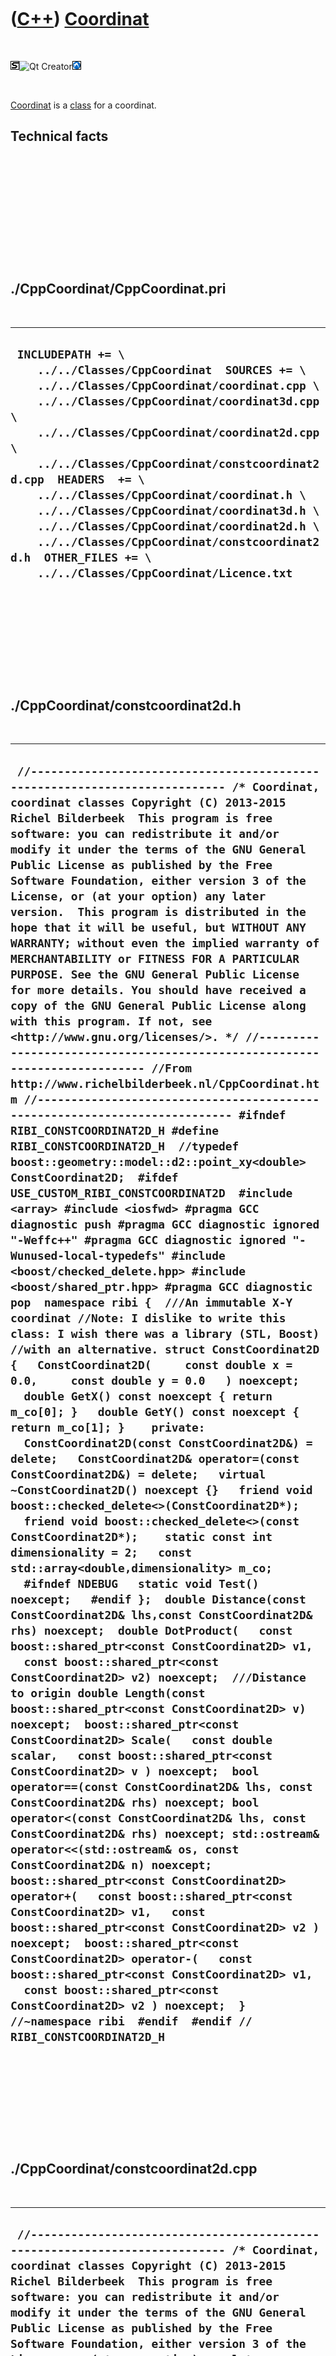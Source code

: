 



 

 

 

 

 

([C++](Cpp.htm)) [Coordinat](CppCoordinat.htm)
==============================================

 

![STL](PicStl.png)![Qt
Creator](PicQtCreator.png)![Lubuntu](PicLubuntu.png)

 

[Coordinat](CppCoordinat.htm) is a [class](CppClass.htm) for a
coordinat.

Technical facts
---------------

 

 

 

 

 

 

./CppCoordinat/CppCoordinat.pri
-------------------------------

 

  ------------------------------------------------------------------------------------------------------------------------------------------------------------------------------------------------------------------------------------------------------------------------------------------------------------------------------------------------------------------------------------------------------------------------------------------------------------------------------------------------------------------------------------------------
  ` INCLUDEPATH += \     ../../Classes/CppCoordinat  SOURCES += \     ../../Classes/CppCoordinat/coordinat.cpp \     ../../Classes/CppCoordinat/coordinat3d.cpp \     ../../Classes/CppCoordinat/coordinat2d.cpp \     ../../Classes/CppCoordinat/constcoordinat2d.cpp  HEADERS  += \     ../../Classes/CppCoordinat/coordinat.h \     ../../Classes/CppCoordinat/coordinat3d.h \     ../../Classes/CppCoordinat/coordinat2d.h \     ../../Classes/CppCoordinat/constcoordinat2d.h  OTHER_FILES += \     ../../Classes/CppCoordinat/Licence.txt`
  ------------------------------------------------------------------------------------------------------------------------------------------------------------------------------------------------------------------------------------------------------------------------------------------------------------------------------------------------------------------------------------------------------------------------------------------------------------------------------------------------------------------------------------------------

 

 

 

 

 

./CppCoordinat/constcoordinat2d.h
---------------------------------

 

  -------------------------------------------------------------------------------------------------------------------------------------------------------------------------------------------------------------------------------------------------------------------------------------------------------------------------------------------------------------------------------------------------------------------------------------------------------------------------------------------------------------------------------------------------------------------------------------------------------------------------------------------------------------------------------------------------------------------------------------------------------------------------------------------------------------------------------------------------------------------------------------------------------------------------------------------------------------------------------------------------------------------------------------------------------------------------------------------------------------------------------------------------------------------------------------------------------------------------------------------------------------------------------------------------------------------------------------------------------------------------------------------------------------------------------------------------------------------------------------------------------------------------------------------------------------------------------------------------------------------------------------------------------------------------------------------------------------------------------------------------------------------------------------------------------------------------------------------------------------------------------------------------------------------------------------------------------------------------------------------------------------------------------------------------------------------------------------------------------------------------------------------------------------------------------------------------------------------------------------------------------------------------------------------------------------------------------------------------------------------------------------------------------------------------------------------------------------------------------------------------------------------------------------------------------------------------------------------------------------------------------------------------------------------------------------------------------------------------------------------------------------------------------------------------------------------------------------------------------------------------------------------------------------------------------------------------------------------------------------------------------------------------------------------------------------------------------------------------------------------------------------------------------------------------------------------------------------------------------------------------------------------------------------------------------------------------------------------------------------------------------------------------------------------------------------------------------------------------------
  ` //--------------------------------------------------------------------------- /* Coordinat, coordinat classes Copyright (C) 2013-2015 Richel Bilderbeek  This program is free software: you can redistribute it and/or modify it under the terms of the GNU General Public License as published by the Free Software Foundation, either version 3 of the License, or (at your option) any later version.  This program is distributed in the hope that it will be useful, but WITHOUT ANY WARRANTY; without even the implied warranty of MERCHANTABILITY or FITNESS FOR A PARTICULAR PURPOSE. See the GNU General Public License for more details. You should have received a copy of the GNU General Public License along with this program. If not, see <http://www.gnu.org/licenses/>. */ //--------------------------------------------------------------------------- //From http://www.richelbilderbeek.nl/CppCoordinat.htm //--------------------------------------------------------------------------- #ifndef RIBI_CONSTCOORDINAT2D_H #define RIBI_CONSTCOORDINAT2D_H  //typedef boost::geometry::model::d2::point_xy<double> ConstCoordinat2D;  #ifdef USE_CUSTOM_RIBI_CONSTCOORDINAT2D  #include <array> #include <iosfwd> #pragma GCC diagnostic push #pragma GCC diagnostic ignored "-Weffc++" #pragma GCC diagnostic ignored "-Wunused-local-typedefs" #include <boost/checked_delete.hpp> #include <boost/shared_ptr.hpp> #pragma GCC diagnostic pop  namespace ribi {  ///An immutable X-Y coordinat //Note: I dislike to write this class: I wish there was a library (STL, Boost) //with an alternative. struct ConstCoordinat2D {   ConstCoordinat2D(     const double x = 0.0,     const double y = 0.0   ) noexcept;     double GetX() const noexcept { return m_co[0]; }   double GetY() const noexcept { return m_co[1]; }    private:   ConstCoordinat2D(const ConstCoordinat2D&) = delete;   ConstCoordinat2D& operator=(const ConstCoordinat2D&) = delete;   virtual ~ConstCoordinat2D() noexcept {}   friend void boost::checked_delete<>(ConstCoordinat2D*);   friend void boost::checked_delete<>(const ConstCoordinat2D*);    static const int dimensionality = 2;   const std::array<double,dimensionality> m_co;    #ifndef NDEBUG   static void Test() noexcept;   #endif };  double Distance(const ConstCoordinat2D& lhs,const ConstCoordinat2D& rhs) noexcept;  double DotProduct(   const boost::shared_ptr<const ConstCoordinat2D> v1,   const boost::shared_ptr<const ConstCoordinat2D> v2) noexcept;  ///Distance to origin double Length(const boost::shared_ptr<const ConstCoordinat2D> v) noexcept;  boost::shared_ptr<const ConstCoordinat2D> Scale(   const double scalar,   const boost::shared_ptr<const ConstCoordinat2D> v ) noexcept;  bool operator==(const ConstCoordinat2D& lhs, const ConstCoordinat2D& rhs) noexcept; bool operator<(const ConstCoordinat2D& lhs, const ConstCoordinat2D& rhs) noexcept; std::ostream& operator<<(std::ostream& os, const ConstCoordinat2D& n) noexcept;   boost::shared_ptr<const ConstCoordinat2D> operator+(   const boost::shared_ptr<const ConstCoordinat2D> v1,   const boost::shared_ptr<const ConstCoordinat2D> v2 ) noexcept;  boost::shared_ptr<const ConstCoordinat2D> operator-(   const boost::shared_ptr<const ConstCoordinat2D> v1,   const boost::shared_ptr<const ConstCoordinat2D> v2 ) noexcept;  } //~namespace ribi  #endif  #endif // RIBI_CONSTCOORDINAT2D_H`
  -------------------------------------------------------------------------------------------------------------------------------------------------------------------------------------------------------------------------------------------------------------------------------------------------------------------------------------------------------------------------------------------------------------------------------------------------------------------------------------------------------------------------------------------------------------------------------------------------------------------------------------------------------------------------------------------------------------------------------------------------------------------------------------------------------------------------------------------------------------------------------------------------------------------------------------------------------------------------------------------------------------------------------------------------------------------------------------------------------------------------------------------------------------------------------------------------------------------------------------------------------------------------------------------------------------------------------------------------------------------------------------------------------------------------------------------------------------------------------------------------------------------------------------------------------------------------------------------------------------------------------------------------------------------------------------------------------------------------------------------------------------------------------------------------------------------------------------------------------------------------------------------------------------------------------------------------------------------------------------------------------------------------------------------------------------------------------------------------------------------------------------------------------------------------------------------------------------------------------------------------------------------------------------------------------------------------------------------------------------------------------------------------------------------------------------------------------------------------------------------------------------------------------------------------------------------------------------------------------------------------------------------------------------------------------------------------------------------------------------------------------------------------------------------------------------------------------------------------------------------------------------------------------------------------------------------------------------------------------------------------------------------------------------------------------------------------------------------------------------------------------------------------------------------------------------------------------------------------------------------------------------------------------------------------------------------------------------------------------------------------------------------------------------------------------------------------------------------------------

 

 

 

 

 

./CppCoordinat/constcoordinat2d.cpp
-----------------------------------

 

  ----------------------------------------------------------------------------------------------------------------------------------------------------------------------------------------------------------------------------------------------------------------------------------------------------------------------------------------------------------------------------------------------------------------------------------------------------------------------------------------------------------------------------------------------------------------------------------------------------------------------------------------------------------------------------------------------------------------------------------------------------------------------------------------------------------------------------------------------------------------------------------------------------------------------------------------------------------------------------------------------------------------------------------------------------------------------------------------------------------------------------------------------------------------------------------------------------------------------------------------------------------------------------------------------------------------------------------------------------------------------------------------------------------------------------------------------------------------------------------------------------------------------------------------------------------------------------------------------------------------------------------------------------------------------------------------------------------------------------------------------------------------------------------------------------------------------------------------------------------------------------------------------------------------------------------------------------------------------------------------------------------------------------------------------------------------------------------------------------------------------------------------------------------------------------------------------------------------------------------------------------------------------------------------------------------------------------------------------------------------------------------------------------------------------------------------------------------------------------------------------------------------------------------------------------------------------------------------------------------------------------------------------------------------------------------------------------------------------------------------------------------------------------------------------------------------------------------------------------------------------------------------------------------------------------------------------------------------------------------------------------------------------------------------------------------------------------------------------------------------------------------------------------------------------------------------------------------------------------------------------------------------------------------------------------------------------------------------------------------------------------------------------------------------------------------------------------------------------------------------------------------------------------------------------------------------------------------------------------------------------------------------------------------------------------------------------------------------------------------------------------------------------------------------------------------------------------------------------------------------------------------------------------------------------------------------------------------------------------------------------------------------------------
  ` //--------------------------------------------------------------------------- /* Coordinat, coordinat classes Copyright (C) 2013-2015 Richel Bilderbeek  This program is free software: you can redistribute it and/or modify it under the terms of the GNU General Public License as published by the Free Software Foundation, either version 3 of the License, or (at your option) any later version.  This program is distributed in the hope that it will be useful, but WITHOUT ANY WARRANTY; without even the implied warranty of MERCHANTABILITY or FITNESS FOR A PARTICULAR PURPOSE. See the GNU General Public License for more details. You should have received a copy of the GNU General Public License along with this program. If not, see <http://www.gnu.org/licenses/>. */ //--------------------------------------------------------------------------- //From http://www.richelbilderbeek.nl/CppCoordinat.htm //--------------------------------------------------------------------------- #ifdef USE_CUSTOM_RIBI_CONSTCOORDINAT2D  #include "constcoordinat2d.h"  #include <array> #include <iostream>  #include "trace.h" #include "xml.h"  ConstCoordinat2D::ConstCoordinat2D(const double x, const double y) noexcept   : m_co{ { x,y } } {   #ifndef NDEBUG   Test();   #endif }  double ribi::DotProduct(   const boost::shared_ptr<const ConstCoordinat2D> v1,   const boost::shared_ptr<const ConstCoordinat2D> v2 ) noexcept {   return       ( v1->GetX() * v2->GetX())     + ( v1->GetY() * v2->GetY())   ; }  double ribi::Distance(const ConstCoordinat2D& lhs,const ConstCoordinat2D& rhs) noexcept {   const double dx = lhs.GetX() - rhs.GetX();   const double dy = lhs.GetY() - rhs.GetY();   return std::sqrt(       (dx * dx)     + (dy * dy)   ); }  double ribi::Length(const boost::shared_ptr<const ConstCoordinat2D> v) noexcept {   const double dx = v->GetX();   const double dy = v->GetY();   return std::sqrt((dx*dx)+(dy*dy)); }  boost::shared_ptr<const ConstCoordinat2D> ribi::Scale(   const double scalar,   const boost::shared_ptr<const ConstCoordinat2D> v) noexcept {   const boost::shared_ptr<const ConstCoordinat2D> p(     new ConstCoordinat2D(       scalar * v->GetX(),       scalar * v->GetY()     )   );   assert(p);   return p; }  #ifndef NDEBUG void ConstCoordinat2D::Test() noexcept {   {     static bool is_tested{false};     if (is_tested) return;     is_tested = true;   }   const TestTimer test_timer(__func__,__FILE__,1.0); } #endif  boost::shared_ptr<const ConstCoordinat2D> ribi::operator-(   const boost::shared_ptr<const ConstCoordinat2D> v1,   const boost::shared_ptr<const ConstCoordinat2D> v2) noexcept {   const boost::shared_ptr<const ConstCoordinat2D> p(     new ConstCoordinat2D(       v1->GetX() - v2->GetX(),       v1->GetY() - v2->GetY()     )   );   assert(p);   return p; }  boost::shared_ptr<const ConstCoordinat2D> ribi::operator+(   const boost::shared_ptr<const ConstCoordinat2D> v1,   const boost::shared_ptr<const ConstCoordinat2D> v2) noexcept {   const boost::shared_ptr<const ConstCoordinat2D> p(     new ConstCoordinat2D(       v1->GetX() + v2->GetX(),       v1->GetY() + v2->GetY()     )   );   assert(p);   return p; }   bool ribi::operator==(const ConstCoordinat2D& lhs, const ConstCoordinat2D& rhs) noexcept {   return lhs.GetX() == rhs.GetX()       && lhs.GetY() == rhs.GetY(); }  bool ribi::operator<(const ConstCoordinat2D& lhs, const ConstCoordinat2D& rhs) noexcept {   if (lhs.GetX() < rhs.GetX()) return true;   if (lhs.GetX() > rhs.GetX()) return false;   if (lhs.GetY() < rhs.GetY()) return true;   if (lhs.GetY() > rhs.GetY()) return false;   return false; }   std::ostream& ribi::operator<<(std::ostream& os, const ConstCoordinat2D& n) noexcept {   std::stringstream s;   s     << ribi::xml::ToXml("x",n.GetX())     << ribi::xml::ToXml("y",n.GetY())   ;   os << ribi::xml::ToXml("coordinat2d",s.str());   return os; }  #endif`
  ----------------------------------------------------------------------------------------------------------------------------------------------------------------------------------------------------------------------------------------------------------------------------------------------------------------------------------------------------------------------------------------------------------------------------------------------------------------------------------------------------------------------------------------------------------------------------------------------------------------------------------------------------------------------------------------------------------------------------------------------------------------------------------------------------------------------------------------------------------------------------------------------------------------------------------------------------------------------------------------------------------------------------------------------------------------------------------------------------------------------------------------------------------------------------------------------------------------------------------------------------------------------------------------------------------------------------------------------------------------------------------------------------------------------------------------------------------------------------------------------------------------------------------------------------------------------------------------------------------------------------------------------------------------------------------------------------------------------------------------------------------------------------------------------------------------------------------------------------------------------------------------------------------------------------------------------------------------------------------------------------------------------------------------------------------------------------------------------------------------------------------------------------------------------------------------------------------------------------------------------------------------------------------------------------------------------------------------------------------------------------------------------------------------------------------------------------------------------------------------------------------------------------------------------------------------------------------------------------------------------------------------------------------------------------------------------------------------------------------------------------------------------------------------------------------------------------------------------------------------------------------------------------------------------------------------------------------------------------------------------------------------------------------------------------------------------------------------------------------------------------------------------------------------------------------------------------------------------------------------------------------------------------------------------------------------------------------------------------------------------------------------------------------------------------------------------------------------------------------------------------------------------------------------------------------------------------------------------------------------------------------------------------------------------------------------------------------------------------------------------------------------------------------------------------------------------------------------------------------------------------------------------------------------------------------------------------------------------------------------------------------------------------

 

 

 

 

 

./CppCoordinat/coordinat.h
--------------------------

 

  --------------------------------------------------------------------------------------------------------------------------------------------------------------------------------------------------------------------------------------------------------------------------------------------------------------------------------------------------------------------------------------------------------------------------------------------------------------------------------------------------------------------------------------------------------------------------------------------------------------------------------------------------------------------------------------------------------------------------------------------------------------------------------------------------------------------------------------------------------------------------------------------------------------------------------------------------------------------------------------------------------------------------------------------------------------------------------------------------------------------------------------------------------------------------------------------------------------------------------------------------------------------------------------------------------------------------------------------------------------------------------------------------------------------------------------------------------------------------------------------------------------------------------------------------------------------------------------------------------------------------------------------------------------------------------------------------------------------------------------------------------------------------------------------------------------------------------------------------------------------------------------------------------------------------------------------------------------------------------------------------------------------------------------------------------------------------------------------------------------------------------------------------------------------------------------------------------------------------------------------------------------------------------------------------------------------------------------------------------------------------------------------------------------------------------------------------------------------------------------------------------------------------------------------------------------------------------------------------------------------------------------------------------------------------------------------------------------------------------------------------------------------------------------------------------------------------------------------------------------------------------
  ` //--------------------------------------------------------------------------- /* Coordinat, coordinat classes Copyright (C) 2013-2015 Richel Bilderbeek  This program is free software: you can redistribute it and/or modify it under the terms of the GNU General Public License as published by the Free Software Foundation, either version 3 of the License, or (at your option) any later version.  This program is distributed in the hope that it will be useful, but WITHOUT ANY WARRANTY; without even the implied warranty of MERCHANTABILITY or FITNESS FOR A PARTICULAR PURPOSE. See the GNU General Public License for more details. You should have received a copy of the GNU General Public License along with this program. If not, see <http://www.gnu.org/licenses/>. */ //--------------------------------------------------------------------------- //From http://www.richelbilderbeek.nl/CppCoordinat.htm //--------------------------------------------------------------------------- #ifndef RIBI_COORDINAT_H #define RIBI_COORDINAT_H  #ifdef USE_CUSTOM_RIBI_COORDINAT  #include <cassert> #include "trace.h"  ///A normal (x,y) coordinat template <class Length> struct Coordinat {   explicit Coordinat(const Length& x, const Length& y) noexcept;    const Length& GetX() const noexcept { return m_x; }   const Length& GetY() const noexcept { return m_y; }    void Translate(const Length& dx, const Length& dy) noexcept;   void Translate(const Coordinat& delta) noexcept;    private:   Length m_x;   Length m_y;    #ifndef NDEBUG   static void Test() noexcept;   #endif };    template <class Length> Coordinat::Coordinat(const Length& x, const Length& y) noexcept   : m_x { x },     m_y { y } {   #ifndef NDEBUG   Test();   #endif }  template <class Length> void Coordinat::Translate(const Coordinat& delta) noexcept {   Translate(delta.GetX(),delta.GetY()); }  template <class Length> void Coordinat::Translate(const Length& dx, const Length& dy) noexcept {   m_x += dx;   m_y += dy; }  template <class Length> Coordinat operator+(const Coordinat& lhs, const Coordinat& rhs) noexcept {   return Coordinat(     lhs.GetX() + rhs.GetX(),     lhs.GetY() + rhs.GetY()   ); }  template <class Length> bool operator==(const Coordinat& lhs, const Coordinat& rhs) noexcept {   return lhs.GetX() == rhs.GetX()       && lhs.GetY() == rhs.GetY(); }   #ifndef NDEBUG template <class Length> void Coordinat::Test() noexcept {   {     static bool is_tested { false };     if (is_tested) return;     is_tested = true;   }   const TestTimer test_timer(__func__,__FILE__,1.0);   {     const Coordinat<double> a(0.0,0.0);     const Coordinat<double> b(0.0,0.0);     assert(a == b);     const Coordinat<double> c(a);   } } #endif  #endif // USE_CUSTOM_RIBI_COORDINAT  #endif // RIBI_COORDINAT_H`
  --------------------------------------------------------------------------------------------------------------------------------------------------------------------------------------------------------------------------------------------------------------------------------------------------------------------------------------------------------------------------------------------------------------------------------------------------------------------------------------------------------------------------------------------------------------------------------------------------------------------------------------------------------------------------------------------------------------------------------------------------------------------------------------------------------------------------------------------------------------------------------------------------------------------------------------------------------------------------------------------------------------------------------------------------------------------------------------------------------------------------------------------------------------------------------------------------------------------------------------------------------------------------------------------------------------------------------------------------------------------------------------------------------------------------------------------------------------------------------------------------------------------------------------------------------------------------------------------------------------------------------------------------------------------------------------------------------------------------------------------------------------------------------------------------------------------------------------------------------------------------------------------------------------------------------------------------------------------------------------------------------------------------------------------------------------------------------------------------------------------------------------------------------------------------------------------------------------------------------------------------------------------------------------------------------------------------------------------------------------------------------------------------------------------------------------------------------------------------------------------------------------------------------------------------------------------------------------------------------------------------------------------------------------------------------------------------------------------------------------------------------------------------------------------------------------------------------------------------------------------------------

 

 

 

 

 

./CppCoordinat/coordinat.cpp
----------------------------

 

  ----------------------------------------------------------------------------------------------------------------------------------------------------------------------------------------------------------------------------------------------------------------------------------------------------------------------------------------------------------------------------------------------------------------------------------------------------------------------------------------------------------------------------------------------------------------------------------------------------------------------------------------------------------------------------------------------------------------------------------------------------------------------------------------------------------------------------------------------------------------------------------------------------------------------------------------------------------------------------------------------------------------------------------------------------------------------------------------------------------------------------------------------------------------------------------------------------------------------------------------------------------------------------------------------------------------------------------------
  ` //--------------------------------------------------------------------------- /* Coordinat, coordinat classes Copyright (C) 2013-2015 Richel Bilderbeek  This program is free software: you can redistribute it and/or modify it under the terms of the GNU General Public License as published by the Free Software Foundation, either version 3 of the License, or (at your option) any later version.  This program is distributed in the hope that it will be useful, but WITHOUT ANY WARRANTY; without even the implied warranty of MERCHANTABILITY or FITNESS FOR A PARTICULAR PURPOSE. See the GNU General Public License for more details. You should have received a copy of the GNU General Public License along with this program. If not, see <http://www.gnu.org/licenses/>. */ //--------------------------------------------------------------------------- //From http://www.richelbilderbeek.nl/CppCoordinat.htm //--------------------------------------------------------------------------- #ifdef USE_CUSTOM_RIBI_COORDINAT  #pragma GCC diagnostic push #pragma GCC diagnostic ignored "-Weffc++" #pragma GCC diagnostic ignored "-Wunused-local-typedefs" #pragma GCC diagnostic ignored "-Wunused-but-set-parameter" #include "coordinat.h" #pragma GCC diagnostic pop  #endif // USE_CUSTOM_RIBI_COORDINAT`
  ----------------------------------------------------------------------------------------------------------------------------------------------------------------------------------------------------------------------------------------------------------------------------------------------------------------------------------------------------------------------------------------------------------------------------------------------------------------------------------------------------------------------------------------------------------------------------------------------------------------------------------------------------------------------------------------------------------------------------------------------------------------------------------------------------------------------------------------------------------------------------------------------------------------------------------------------------------------------------------------------------------------------------------------------------------------------------------------------------------------------------------------------------------------------------------------------------------------------------------------------------------------------------------------------------------------------------------------

 

 

 

 

 

./CppCoordinat/coordinat2d.h
----------------------------

 

  --------------------------------------------------------------------------------------------------------------------------------------------------------------------------------------------------------------------------------------------------------------------------------------------------------------------------------------------------------------------------------------------------------------------------------------------------------------------------------------------------------------------------------------------------------------------------------------------------------------------------------------------------------------------------------------------------------------------------------------------------------------------------------------------------------------------------------------------------------------------------------------------------------------------------------------------------------------------------------------------------------------------------------------------------------------------------------------------------------------------------------------------------------------------------------------------------------------------------------------------------------------------------------------------------------------------------------------------------------------------------------------------------------------------------------------------------------------------------------------------------------------------------------------------------------------------------------------------------------------------------------------------------------------------------------------------------------------------------------------------------------------------------------------------------------------------------------------------------------------------------------------------------------------------------------------------------------------------------------------------------------------------------------------------------------------------------------------------------------------------------------------------------------------------------------------------------------------------------------------------------------------------------------------------------------------------------------------------------------------------------------------------------------------------------------------------------------------------------------------------------------------------------------------------------------------------------------------------------------------------------------------------------------------------------------------------------------------------------------------------------------------------------------------------------------------------------------------------------------------------------------------------------------------------------------------------------------------------------------------------------------------------------------------------------------------------------------------------------------------------------------------------------
  ` //--------------------------------------------------------------------------- /* Coordinat, coordinat classes Copyright (C) 2013-2015 Richel Bilderbeek  This program is free software: you can redistribute it and/or modify it under the terms of the GNU General Public License as published by the Free Software Foundation, either version 3 of the License, or (at your option) any later version.  This program is distributed in the hope that it will be useful, but WITHOUT ANY WARRANTY; without even the implied warranty of MERCHANTABILITY or FITNESS FOR A PARTICULAR PURPOSE. See the GNU General Public License for more details. You should have received a copy of the GNU General Public License along with this program. If not, see <http://www.gnu.org/licenses/>. */ //--------------------------------------------------------------------------- //From http://www.richelbilderbeek.nl/CppCoordinat.htm //--------------------------------------------------------------------------- #ifndef RIBI_COORDINAT2D_H #define RIBI_COORDINAT2D_H  //typedef boost::geometry::model::d2::point_xy<double> Coordinat2D;  #ifdef USE_CUSTOM_RIBI_COORDINAT2D  #include <array> #include <iosfwd> #include <vector>  namespace ribi {  ///An X-Y coordinat //Note: I dislike to write this class: I wish there was a library (STL, Boost) //with an alternative. struct Coordinat2D {   Coordinat2D(     const double x = 0.0,     const double y = 0.0   ) noexcept;    void ChangeX(const double dx) noexcept { m_co[0] += dx; }   void ChangeY(const double dy) noexcept { m_co[1] += dy; }    double GetX() const noexcept { return m_co[0]; }   double GetY() const noexcept { return m_co[1]; }    void SetX(const double x) noexcept { m_co[0] = x; }   void SetY(const double y) noexcept { m_co[1] = y; }    Coordinat2D& operator+=(const Coordinat2D& rhs) noexcept;   Coordinat2D& operator-=(const Coordinat2D& rhs) noexcept;    private:   static const int dimensionality = 2;   std::array<double,dimensionality> m_co;    #ifndef NDEBUG   static void Test() noexcept;   #endif };  bool operator==(const Coordinat2D& lhs, const Coordinat2D& rhs) noexcept; bool operator<(const Coordinat2D& lhs, const Coordinat2D& rhs) noexcept; std::ostream& operator<<(std::ostream& os, const Coordinat2D& n) noexcept;  ///The dot product double operator*(const Coordinat2D& v1,const Coordinat2D& v2) noexcept;  ///Calculate the point in the center of the collection of points Coordinat2D CalcCenter(const std::vector<Coordinat2D>& points) noexcept;  double Distance(const Coordinat2D& lhs,const Coordinat2D& rhs) noexcept;  ///Distance to origin double Length(const Coordinat2D& v) noexcept;  Coordinat2D Scale(   const double scalar,   const Coordinat2D& v ) noexcept;  Coordinat2D operator+(   const Coordinat2D& v1,   const Coordinat2D& v2) noexcept;  Coordinat2D operator*(   const double scalar,   const Coordinat2D& v) noexcept;  Coordinat2D operator-(   const Coordinat2D& v1,   const Coordinat2D& v2) noexcept;  } //~namespace ribi  #endif  #endif // RIBI_COORDINAT2D_H`
  --------------------------------------------------------------------------------------------------------------------------------------------------------------------------------------------------------------------------------------------------------------------------------------------------------------------------------------------------------------------------------------------------------------------------------------------------------------------------------------------------------------------------------------------------------------------------------------------------------------------------------------------------------------------------------------------------------------------------------------------------------------------------------------------------------------------------------------------------------------------------------------------------------------------------------------------------------------------------------------------------------------------------------------------------------------------------------------------------------------------------------------------------------------------------------------------------------------------------------------------------------------------------------------------------------------------------------------------------------------------------------------------------------------------------------------------------------------------------------------------------------------------------------------------------------------------------------------------------------------------------------------------------------------------------------------------------------------------------------------------------------------------------------------------------------------------------------------------------------------------------------------------------------------------------------------------------------------------------------------------------------------------------------------------------------------------------------------------------------------------------------------------------------------------------------------------------------------------------------------------------------------------------------------------------------------------------------------------------------------------------------------------------------------------------------------------------------------------------------------------------------------------------------------------------------------------------------------------------------------------------------------------------------------------------------------------------------------------------------------------------------------------------------------------------------------------------------------------------------------------------------------------------------------------------------------------------------------------------------------------------------------------------------------------------------------------------------------------------------------------------------------------------

 

 

 

 

 

./CppCoordinat/coordinat2d.cpp
------------------------------

 

  ---------------------------------------------------------------------------------------------------------------------------------------------------------------------------------------------------------------------------------------------------------------------------------------------------------------------------------------------------------------------------------------------------------------------------------------------------------------------------------------------------------------------------------------------------------------------------------------------------------------------------------------------------------------------------------------------------------------------------------------------------------------------------------------------------------------------------------------------------------------------------------------------------------------------------------------------------------------------------------------------------------------------------------------------------------------------------------------------------------------------------------------------------------------------------------------------------------------------------------------------------------------------------------------------------------------------------------------------------------------------------------------------------------------------------------------------------------------------------------------------------------------------------------------------------------------------------------------------------------------------------------------------------------------------------------------------------------------------------------------------------------------------------------------------------------------------------------------------------------------------------------------------------------------------------------------------------------------------------------------------------------------------------------------------------------------------------------------------------------------------------------------------------------------------------------------------------------------------------------------------------------------------------------------------------------------------------------------------------------------------------------------------------------------------------------------------------------------------------------------------------------------------------------------------------------------------------------------------------------------------------------------------------------------------------------------------------------------------------------------------------------------------------------------------------------------------------------------------------------------------------------------------------------------------------------------------------------------------------------------------------------------------------------------------------------------------------------------------------------------------------------------------------------------------------------------------------------------------------------------------------------------------------------------------------------------------------------------------------------------------------------------------------------------------------------------------------------------------------------------------------------------------------------------------------------------------------------------------------------------------------------------------------------------------------------------------------------------------------------------------------------------------------------------------------------------------------------------------------------------------------------------------------------------------------------------------------------------------------------------------------------------------------------------------------------------------------------------------------------------------------------------------------------------------------------------------------------------------------------------------------------------------------------------------------------------------------------------------------------------------------------------------------------------------------------------------------------------------------
  ` //--------------------------------------------------------------------------- /* Coordinat, coordinat classes Copyright (C) 2013-2015 Richel Bilderbeek  This program is free software: you can redistribute it and/or modify it under the terms of the GNU General Public License as published by the Free Software Foundation, either version 3 of the License, or (at your option) any later version.  This program is distributed in the hope that it will be useful, but WITHOUT ANY WARRANTY; without even the implied warranty of MERCHANTABILITY or FITNESS FOR A PARTICULAR PURPOSE. See the GNU General Public License for more details. You should have received a copy of the GNU General Public License along with this program. If not, see <http://www.gnu.org/licenses/>. */ //--------------------------------------------------------------------------- //From http://www.richelbilderbeek.nl/CppCoordinat.htm //--------------------------------------------------------------------------- #ifdef USE_CUSTOM_RIBI_COORDINAT3D  #include "coordinat2d.h"  #include <array> #include <iostream>  #include "trace.h" #include "xml.h"  ribi::Coordinat2D::Coordinat2D(const double x, const double y) noexcept   : m_co{ { x,y } } {   #ifndef NDEBUG   Test();   #endif }  //ribi::Coordinat2D::Coordinat2D(const Coordinat2D& rhs) //  : m_co{ { rhs.GetX(), rhs.GetY() } } //{ //  assert(*this == rhs); //}  //ribi::Coordinat2D& ribi::Coordinat2D::operator=(const Coordinat2D& rhs) //{ //  m_co = { rhs.GetX(), rhs.GetY() }; //  assert(*this == rhs); //  return *this; //}  ribi::Coordinat2D& ribi::Coordinat2D::operator+=(const Coordinat2D& rhs) noexcept {   m_co[0] += rhs.GetX();   m_co[1] += rhs.GetY();   return *this; }  ribi::Coordinat2D& ribi::Coordinat2D::operator-=(const Coordinat2D& rhs) noexcept {   m_co[0] -= rhs.GetX();   m_co[1] -= rhs.GetY();   return *this; }  double ribi::operator*(const Coordinat2D& v1,const Coordinat2D& v2) noexcept {   return       ( v1.GetX() * v2.GetX())     + ( v1.GetY() * v2.GetY())   ; }  ribi::Coordinat2D ribi::CalcCenter(const std::vector<ribi::Coordinat2D>& points) noexcept {   Coordinat2D sum;   for (const auto& point: points)   {     sum += point;   }   const double n { static_cast<double>(points.size()) };   const Coordinat2D center(     sum.GetX() / n,     sum.GetY() / n   );   return center; }  double ribi::Distance(const Coordinat2D& lhs,const Coordinat2D& rhs) noexcept {   const double dx = lhs.GetX() - rhs.GetX();   const double dy = lhs.GetY() - rhs.GetY();   return std::sqrt(       (dx * dx)     + (dy * dy)   ); }  double ribi::Length(const Coordinat2D& v) noexcept {   return std::sqrt( (v.GetX() * v.GetX()) + (v.GetY() * v.GetY())); }  ribi::Coordinat2D ribi::Scale(   const double scalar,   const ribi::Coordinat2D& v ) noexcept {   assert(scalar != 0.0);   const ribi::Coordinat2D c(     v.GetX() / scalar,     v.GetY() / scalar   );   return c; }  #ifndef NDEBUG void ribi::Coordinat2D::Test() noexcept {   {     static bool is_tested{false};     if (is_tested) return;     is_tested = true;   }   const TestTimer test_timer(__func__,__FILE__,1.0); } #endif  ribi::Coordinat2D ribi::operator-(   const Coordinat2D& v1,   const Coordinat2D& v2) noexcept {   return {     v1.GetX()-v2.GetX(),     v1.GetY()-v2.GetY()   };  }  ribi::Coordinat2D ribi::operator+(   const Coordinat2D& v1,   const Coordinat2D& v2) noexcept {   return {     v1.GetX()+v2.GetX(),     v1.GetY()+v2.GetY()   }; }  ribi::Coordinat2D ribi::operator*(   const double scalar,   const Coordinat2D& v) noexcept {   return Coordinat2D(     scalar * v.GetX(),     scalar * v.GetY()   ); }  bool ribi::operator==(const Coordinat2D& lhs, const Coordinat2D& rhs) noexcept {   return lhs.GetX() == rhs.GetX()     && lhs.GetY() == rhs.GetY(); }  bool ribi::operator<(const Coordinat2D& lhs, const Coordinat2D& rhs) noexcept {   if (lhs.GetX() < rhs.GetX()) return true;   if (lhs.GetX() > rhs.GetX()) return false;   if (lhs.GetY() < rhs.GetY()) return true;   if (lhs.GetY() > rhs.GetY()) return false;   return false; }   std::ostream& ribi::operator<<(std::ostream& os, const Coordinat2D& n) noexcept {   std::stringstream s;   s     << ribi::xml::ToXml("x",n.GetX())     << ribi::xml::ToXml("y",n.GetY())   ;   os << ribi::xml::ToXml("coordinat2d",s.str());   return os; }  #endif`
  ---------------------------------------------------------------------------------------------------------------------------------------------------------------------------------------------------------------------------------------------------------------------------------------------------------------------------------------------------------------------------------------------------------------------------------------------------------------------------------------------------------------------------------------------------------------------------------------------------------------------------------------------------------------------------------------------------------------------------------------------------------------------------------------------------------------------------------------------------------------------------------------------------------------------------------------------------------------------------------------------------------------------------------------------------------------------------------------------------------------------------------------------------------------------------------------------------------------------------------------------------------------------------------------------------------------------------------------------------------------------------------------------------------------------------------------------------------------------------------------------------------------------------------------------------------------------------------------------------------------------------------------------------------------------------------------------------------------------------------------------------------------------------------------------------------------------------------------------------------------------------------------------------------------------------------------------------------------------------------------------------------------------------------------------------------------------------------------------------------------------------------------------------------------------------------------------------------------------------------------------------------------------------------------------------------------------------------------------------------------------------------------------------------------------------------------------------------------------------------------------------------------------------------------------------------------------------------------------------------------------------------------------------------------------------------------------------------------------------------------------------------------------------------------------------------------------------------------------------------------------------------------------------------------------------------------------------------------------------------------------------------------------------------------------------------------------------------------------------------------------------------------------------------------------------------------------------------------------------------------------------------------------------------------------------------------------------------------------------------------------------------------------------------------------------------------------------------------------------------------------------------------------------------------------------------------------------------------------------------------------------------------------------------------------------------------------------------------------------------------------------------------------------------------------------------------------------------------------------------------------------------------------------------------------------------------------------------------------------------------------------------------------------------------------------------------------------------------------------------------------------------------------------------------------------------------------------------------------------------------------------------------------------------------------------------------------------------------------------------------------------------------------------------------------------------------------------------------------------

 

 

 

 

 

./CppCoordinat/coordinat3d.h
----------------------------

 

  ----------------------------------------------------------------------------------------------------------------------------------------------------------------------------------------------------------------------------------------------------------------------------------------------------------------------------------------------------------------------------------------------------------------------------------------------------------------------------------------------------------------------------------------------------------------------------------------------------------------------------------------------------------------------------------------------------------------------------------------------------------------------------------------------------------------------------------------------------------------------------------------------------------------------------------------------------------------------------------------------------------------------------------------------------------------------------------------------------------------------------------------------------------------------------------------------------------------------------------------------------------------------------------------------------------------------------------------------------------------------------------------------------------------------------------------------------------------------------------------------------------------------------------------------------------------------------------------------------------------------------------------------------------------------------------------------------------------------------------------------------------------------------------------------------------------------------------------------------------------------------------------------------------------------------------------------------------------------------------------------------------------------------------------------------------------------------------------------------------------------------------------------------------------------------------------------------------------------------------------------------------------------------------------------------------------------------------------------------------------------------------------------------------------------------------------------------------------------------------------------------------------------------------------------------------------------------------------------------------------------------------------------------------------------------------------------------------------------------------------------------------------------------------------------------------------------------------------------------------------------------------------------------------------------------------------------------------------------------------------------------------------------------------------------------------------------------------------------------------------------------------------------------------------------------------------------------------------------------------------------------------------------------------------------------------------------------------------------------------------------------------------------------------------------------------------------------------------------------------------------------------------------------------------------------------------------------------------------------------------------------------------------------------------------------------------------------------------------------------------------------------------------------------------------------------------------------------------------------------------------------------------------------------------------------------------------------------------------------------------------------------------------------------------------------------------------------------------------------------------------------------------------------------------------------------------------------------------------------------------------------------------------------------------------------------------------------------------------------------------------------------------------------------------------------------------------------------------------------------------------------------------------------------------------------------------------------------------------------------------------------------------------------------------------------------------------------------------------------------------------------------------------------------------------------------------------------------------------------------------------------------------------------------------------------------------------------------------------------------------------------------------------------------------------------------------------------------------------------------------------------------------------------------------------------------------------------------------------
  ` //--------------------------------------------------------------------------- /* Coordinat, coordinat classes Copyright (C) 2013-2015 Richel Bilderbeek  This program is free software: you can redistribute it and/or modify it under the terms of the GNU General Public License as published by the Free Software Foundation, either version 3 of the License, or (at your option) any later version.  This program is distributed in the hope that it will be useful, but WITHOUT ANY WARRANTY; without even the implied warranty of MERCHANTABILITY or FITNESS FOR A PARTICULAR PURPOSE. See the GNU General Public License for more details. You should have received a copy of the GNU General Public License along with this program. If not, see <http://www.gnu.org/licenses/>. */ //--------------------------------------------------------------------------- //From http://www.richelbilderbeek.nl/CppCoordinat.htm //--------------------------------------------------------------------------- #ifndef RIBI_COORDINAT3D_H #define RIBI_COORDINAT3D_H  //typedef boost::geometry::model::point<double,3,boost::geometry::cs::cartesian> Coordinat3D;  #ifdef USE_CUSTOM_RIBI_COORDINAT3D #include <array> #include <iosfwd> #include <vector>  #pragma GCC diagnostic push #pragma GCC diagnostic ignored "-Weffc++" #pragma GCC diagnostic ignored "-Wunused-local-typedefs" #include <boost/geometry.hpp> #include <boost/geometry/geometries/point_xy.hpp> #ifndef _WIN32 #include <boost/geometry/geometries/polygon.hpp> #endif #pragma GCC diagnostic pop  namespace ribi {  ///An X-Y-Z coordinat //Note: I dislike to write this class: I wish there was a library (STL, Boost) //with an alternative. struct Coordinat3D {   explicit Coordinat3D(     const double x = 0.0,     const double y = 0.0,     const double z = 0.0   ) noexcept;    explicit Coordinat3D(     const boost::geometry::model::point<double,3,boost::geometry::cs::cartesian>& p   ) noexcept   : Coordinat3D(     boost::geometry::get<0>(p),     boost::geometry::get<1>(p),     boost::geometry::get<2>(p)   ) {}    void ChangeX(const double dx) noexcept { m_co[0] += dx; }   void ChangeY(const double dy) noexcept { m_co[1] += dy; }   void ChangeZ(const double dz) noexcept { m_co[2] += dz; }    std::string GetVersion() const noexcept;   std::vector<std::string> GetVersionHistory() const noexcept;    double GetX() const noexcept { return m_co[0]; }   double GetY() const noexcept { return m_co[1]; }   double GetZ() const noexcept { return m_co[2]; }    void SetX(const double x) noexcept { m_co[0] = x; }   void SetY(const double y) noexcept { m_co[1] = y; }   void SetZ(const double z) noexcept { m_co[2] = z; }    boost::geometry::model::point<double,3,boost::geometry::cs::cartesian>     ToBoostGeometryPoint() const noexcept   {     return boost::geometry::model::point<double,3,boost::geometry::cs::cartesian>(       m_co[0],m_co[1],m_co[2]     );   }    Coordinat3D& operator+=(const Coordinat3D& rhs) noexcept;   Coordinat3D& operator-=(const Coordinat3D& rhs) noexcept;    Coordinat3D& operator/=(const double f);   Coordinat3D& operator*=(const double f) noexcept;    private:   static const int dimensionality = 3;   std::array<double,dimensionality> m_co;    #ifndef NDEBUG   static void Test() noexcept;   #endif };  bool operator==(const Coordinat3D& lhs, const Coordinat3D& rhs) noexcept; bool operator<(const Coordinat3D& lhs, const Coordinat3D& rhs) noexcept; std::ostream& operator<<(std::ostream& os, const Coordinat3D& n) noexcept;  Coordinat3D operator-(   const Coordinat3D& v1,   const Coordinat3D& v2) noexcept;  Coordinat3D operator+(   const Coordinat3D& v1,   const Coordinat3D& v2) noexcept;  ///Divide all components of the coordinat by f Coordinat3D operator/(   const Coordinat3D& c,   const double f);  ///Multiply all components of the coordinat by f Coordinat3D operator*(   const Coordinat3D& c,   const double f) noexcept;  ///Calculate the point in the center of the collection of points Coordinat3D CalcCenter(const std::vector<Coordinat3D>& points) noexcept;  ///Calculate the cross product Coordinat3D CalcCrossProduct(   const Coordinat3D& a,   const Coordinat3D& b ) noexcept;  ///Calculate the cross product double CalcDotProduct(   const Coordinat3D& a,   const Coordinat3D& b ) noexcept;  ///Calculate the normal of a triangle ///The normal will be (0,0,-1) if a,b and c lie in the XY plane and ordered clockwise (when viewed from above) ///The normal will be (0,0, 1) if a,b and c lie in the XY plane and ordered counter-clockwise (when viewed from above) ///I use this convention as it appears to be used most extensively Coordinat3D CalcNormal(   const Coordinat3D& a,   const Coordinat3D& b,   const Coordinat3D& c ) noexcept;  ///Calculate the distance between two coordinats double Distance(const Coordinat3D& lhs,const Coordinat3D& rhs) noexcept;  ///When viewing a coordinat as a vector from origin, calculate its length double Length(const Coordinat3D& v) noexcept;  } //~namespace ribi  #endif  #endif // RIBI_COORDINAT3D_H`
  ----------------------------------------------------------------------------------------------------------------------------------------------------------------------------------------------------------------------------------------------------------------------------------------------------------------------------------------------------------------------------------------------------------------------------------------------------------------------------------------------------------------------------------------------------------------------------------------------------------------------------------------------------------------------------------------------------------------------------------------------------------------------------------------------------------------------------------------------------------------------------------------------------------------------------------------------------------------------------------------------------------------------------------------------------------------------------------------------------------------------------------------------------------------------------------------------------------------------------------------------------------------------------------------------------------------------------------------------------------------------------------------------------------------------------------------------------------------------------------------------------------------------------------------------------------------------------------------------------------------------------------------------------------------------------------------------------------------------------------------------------------------------------------------------------------------------------------------------------------------------------------------------------------------------------------------------------------------------------------------------------------------------------------------------------------------------------------------------------------------------------------------------------------------------------------------------------------------------------------------------------------------------------------------------------------------------------------------------------------------------------------------------------------------------------------------------------------------------------------------------------------------------------------------------------------------------------------------------------------------------------------------------------------------------------------------------------------------------------------------------------------------------------------------------------------------------------------------------------------------------------------------------------------------------------------------------------------------------------------------------------------------------------------------------------------------------------------------------------------------------------------------------------------------------------------------------------------------------------------------------------------------------------------------------------------------------------------------------------------------------------------------------------------------------------------------------------------------------------------------------------------------------------------------------------------------------------------------------------------------------------------------------------------------------------------------------------------------------------------------------------------------------------------------------------------------------------------------------------------------------------------------------------------------------------------------------------------------------------------------------------------------------------------------------------------------------------------------------------------------------------------------------------------------------------------------------------------------------------------------------------------------------------------------------------------------------------------------------------------------------------------------------------------------------------------------------------------------------------------------------------------------------------------------------------------------------------------------------------------------------------------------------------------------------------------------------------------------------------------------------------------------------------------------------------------------------------------------------------------------------------------------------------------------------------------------------------------------------------------------------------------------------------------------------------------------------------------------------------------------------------------------------------------------------------------------------------------------------

 

 

 

 

 

./CppCoordinat/coordinat3d.cpp
------------------------------

 

  ---------------------------------------------------------------------------------------------------------------------------------------------------------------------------------------------------------------------------------------------------------------------------------------------------------------------------------------------------------------------------------------------------------------------------------------------------------------------------------------------------------------------------------------------------------------------------------------------------------------------------------------------------------------------------------------------------------------------------------------------------------------------------------------------------------------------------------------------------------------------------------------------------------------------------------------------------------------------------------------------------------------------------------------------------------------------------------------------------------------------------------------------------------------------------------------------------------------------------------------------------------------------------------------------------------------------------------------------------------------------------------------------------------------------------------------------------------------------------------------------------------------------------------------------------------------------------------------------------------------------------------------------------------------------------------------------------------------------------------------------------------------------------------------------------------------------------------------------------------------------------------------------------------------------------------------------------------------------------------------------------------------------------------------------------------------------------------------------------------------------------------------------------------------------------------------------------------------------------------------------------------------------------------------------------------------------------------------------------------------------------------------------------------------------------------------------------------------------------------------------------------------------------------------------------------------------------------------------------------------------------------------------------------------------------------------------------------------------------------------------------------------------------------------------------------------------------------------------------------------------------------------------------------------------------------------------------------------------------------------------------------------------------------------------------------------------------------------------------------------------------------------------------------------------------------------------------------------------------------------------------------------------------------------------------------------------------------------------------------------------------------------------------------------------------------------------------------------------------------------------------------------------------------------------------------------------------------------------------------------------------------------------------------------------------------------------------------------------------------------------------------------------------------------------------------------------------------------------------------------------------------------------------------------------------------------------------------------------------------------------------------------------------------------------------------------------------------------------------------------------------------------------------------------------------------------------------------------------------------------------------------------------------------------------------------------------------------------------------------------------------------------------------------------------------------------------------------------------------------------------------------------------------------------------------------------------------------------------------------------------------------------------------------------------------------------------------------------------------------------------------------------------------------------------------------------------------------------------------------------------------------------------------------------------------------------------------------------------------------------------------------------------------------------------------------------------------------------------------------------------------------------------------------------------------------------------------------------------------------------------------------------------------------------------------------------------------------------------------------------------------------------------------------------------------------------------------------------------------------------------------------------------------------------------------------------------------------------------------------------------------------------------------------------------------------------------------------------------------------------------------------------------------------------------------------------------------------------------------------------------------------------------------------------------------------------------------------------------------------------------------------------------------------------------------------------------------------------------------------------------------------------------------------------------------------------------------------------------------------------------------------------------------------------------------------------------------------------------------------------------------------------------------------------------------------------------------------------------------------------------------------------------------------------------------------------------------------------------------------------------------------------------------------------------------------------------------------------------------------------------------------------------------------------------------------------------------------------------------------------------------------------------------------------------------------------------------------------------------------------------------------------------------------------------------------------------------------------------------------------------------------------------------------------------------------------------------------------------------------------------------------------------------------------------------------------------------------------------------------------------------------------------------------------------------------------------------------------------------------------------------------------------------------------------------------------------------------------------------------------------------------------------------------------------------------------------------------------------------------------------------------------------------------------------------------------------------------------------------------------------------------------------------------------------------------------------------------------------------------------------------------------------------------------------------------------------------------------------------------------------------------------------------------------------------------------------------------------------------------------------------------------------------------------------------------------------------------------------------------------------------------------------------------------------------------------------------------------------------------------------------------------------------------------------------------------------------------------------------------------------------------------------------------------------------------------------------------------------------------------------------------------------------------------------------------------------------------------------------------------------------------------------------------------------------------------------------------------------------------------------------------------------------------------------------------------------------------------------------------------------------------------------------------------------------------------------------------------------------------------------------------------------------------------------------------------------------------------------------------------------------------------------------------------------------------------------------------------------------------------------------------------------------------------------------------------------------------------------------------------------------------------------------------------------------------------------
  ` //--------------------------------------------------------------------------- /* Coordinat, coordinat classes Copyright (C) 2013-2015 Richel Bilderbeek  This program is free software: you can redistribute it and/or modify it under the terms of the GNU General Public License as published by the Free Software Foundation, either version 3 of the License, or (at your option) any later version.  This program is distributed in the hope that it will be useful, but WITHOUT ANY WARRANTY; without even the implied warranty of MERCHANTABILITY or FITNESS FOR A PARTICULAR PURPOSE. See the GNU General Public License for more details. You should have received a copy of the GNU General Public License along with this program. If not, see <http://www.gnu.org/licenses/>. */ //--------------------------------------------------------------------------- //From http://www.richelbilderbeek.nl/CppCoordinat.htm //--------------------------------------------------------------------------- #ifdef USE_CUSTOM_RIBI_COORDINAT3D #include "coordinat3d.h"  #include <array> #include <cmath>  #include "trace.h" #include "xml.h"  Coordinat3D::Coordinat3D(const double x, const double y, const double z) noexcept   : m_co{ { x,y,z } } {   #ifndef NDEBUG   Test();   #endif }  std::string Coordinat3D::GetVersion() const noexcept {   return "1.1"; }  std::vector<std::string> Coordinat3D::GetVersionHistory() const noexcept {   return {     "201x-xx-xx: version 1.0: initial version"     "2014-03-07: version 1.1: initial versioning"   }; }  Coordinat3D& Coordinat3D::operator+=(const Coordinat3D& rhs) noexcept {   m_co[0] += rhs.GetX();   m_co[1] += rhs.GetY();   m_co[2] += rhs.GetZ();   return *this; }  Coordinat3D& Coordinat3D::operator-=(const Coordinat3D& rhs) noexcept {   m_co[0] -= rhs.GetX();   m_co[1] -= rhs.GetY();   m_co[2] -= rhs.GetZ();   return *this; }  Coordinat3D& Coordinat3D::operator/=(const double f) {   assert(f != 0.0);   m_co[0] /= f;   m_co[1] /= f;   m_co[2] /= f;   return *this; }  Coordinat3D& Coordinat3D::operator*=(const double f) noexcept {   m_co[0] *= f;   m_co[1] *= f;   m_co[2] *= f;   return *this; }  Coordinat3D ribi::CalcCenter(const std::vector<Coordinat3D>& points) noexcept {   Coordinat3D sum;   for (const auto& point: points)   {     sum += point;   }   const double n { static_cast<double>(points.size()) };   const Coordinat3D center(     sum.GetX() / n,     sum.GetY() / n,     sum.GetZ() / n   );   return center; }  Coordinat3D ribi::CalcCrossProduct(   const Coordinat3D& a,   const Coordinat3D& b ) noexcept {   return Coordinat3D(     (a.GetY() * b.GetZ()) - (a.GetZ() * b.GetY()),     (a.GetZ() * b.GetX()) - (a.GetX() * b.GetZ()),     (a.GetX() * b.GetY()) - (a.GetY() * b.GetX())   ); }  double ribi::CalcDotProduct(   const Coordinat3D& a,   const Coordinat3D& b ) noexcept {   return       (a.GetX() * b.GetX())     + (a.GetY() * b.GetY())     + (a.GetZ() * b.GetZ()); }  Coordinat3D ribi::CalcNormal(   const Coordinat3D& a,   const Coordinat3D& b,   const Coordinat3D& c ) noexcept {   const Coordinat3D u { c - a};   const Coordinat3D v { b - a};   return CalcCrossProduct(u,v); }  double ribi::Distance(const Coordinat3D& lhs,const Coordinat3D& rhs) noexcept {   const double dx = lhs.GetX() - rhs.GetX();   const double dy = lhs.GetY() - rhs.GetY();   const double dz = lhs.GetZ() - rhs.GetZ();   return std::sqrt(       (dx * dx)     + (dy * dy)     + (dz * dz)   ); }  double ribi::Length(const Coordinat3D& v) noexcept {   return std::sqrt(       (v.GetX() * v.GetX())     + (v.GetY() * v.GetY())     + (v.GetZ() * v.GetZ())   ); }  #ifndef NDEBUG void Coordinat3D::Test() noexcept {   {     static bool is_tested{false};     if (is_tested) return;     is_tested = true;   }   const TestTimer test_timer(__func__,__FILE__,1.0);   //CalcCenter, one Coordinat3D   {     assert(CalcCenter( { Coordinat3D() } ) == Coordinat3D());     assert(CalcCenter( { Coordinat3D(1.1,2.2) } ) == Coordinat3D(1.1,2.2));   }   //CalcCenter, three Coordinat3D   {     const Coordinat3D center {       CalcCenter(         {           Coordinat3D(0.0,1.0),           Coordinat3D(1.0,2.0),           Coordinat3D(2.0,3.0)         }       )     };     const Coordinat3D expected(1.0,2.0);     assert(std::abs(center.GetX() - expected.GetX()) < 0.0001);     assert(std::abs(center.GetY() - expected.GetY()) < 0.0001);     assert(std::abs(center.GetZ() - expected.GetZ()) < 0.0001);   }   //CalcCenter, three Coordinat3D   {     const Coordinat3D center {       CalcCenter(         {           Coordinat3D(-0.0,-1.0,2.0),           Coordinat3D(-1.0,-2.0,4.0),           Coordinat3D(-2.0,-3.0,6.0)         }       )     };     const Coordinat3D expected(-1.0,-2.0,4.0);     assert(std::abs(center.GetX() - expected.GetX()) < 0.0001);     assert(std::abs(center.GetY() - expected.GetY()) < 0.0001);     assert(std::abs(center.GetZ() - expected.GetZ()) < 0.0001);   }   //CalcCrossProduct, XY plane   {     //Follow https://en.wikipedia.org/wiki/Cross_product     //where     //- a     = {1.0,0.0, 0.0}     //-     b = {0.0,1.0, 0.0}     //- a * b = {0.0,0.0, 1.0}     //- b * a = {0.0,0.0,-1.0}     const Coordinat3D a(1.0,0.0,0.0);     const Coordinat3D b(0.0,1.0,0.0);     const Coordinat3D p1 { CalcCrossProduct(a,b) };     const Coordinat3D p1_expected(0.0,0.0,1.0);     const Coordinat3D p2 { CalcCrossProduct(b,a) };     const Coordinat3D p2_expected(0.0,0.0,-1.0);      assert(std::abs(p1.GetX() - p1_expected.GetX()) < 0.0001);     assert(std::abs(p1.GetY() - p1_expected.GetY()) < 0.0001);     assert(std::abs(p1.GetZ() - p1_expected.GetZ()) < 0.0001);     assert(std::abs(p2.GetX() - p2_expected.GetX()) < 0.0001);     assert(std::abs(p2.GetY() - p2_expected.GetY()) < 0.0001);     assert(std::abs(p2.GetZ() - p2_expected.GetZ()) < 0.0001);   }   //CalcDotProduct, XY plane   {     //From https://en.wikipedia.org/wiki/Dotproduct     const Coordinat3D a(1.0, 3.0,-5.0);     const Coordinat3D b(4.0,-2.0,-1.0);     const double p { CalcDotProduct(a,b) };     const double q { CalcDotProduct(b,a) };     const double e { 3.0 };      assert(std::abs(p - e) < 0.0001);     assert(std::abs(q - e) < 0.0001);     assert(std::abs(p - q) < 0.0001);   }   {     //From https://en.wikipedia.org/wiki/Dotproduct     //'In particular, if A and B are orthogonal, then [...] A dot b = 0'     const Coordinat3D a(1.0,0.0,0.0);     const Coordinat3D b(0.0,1.0,0.0);     const double p { CalcDotProduct(a,b) };     const double q { CalcDotProduct(b,a) };     const double e { 0.0 };      assert(std::abs(p - e) < 0.0001);     assert(std::abs(q - e) < 0.0001);     assert(std::abs(p - q) < 0.0001);   }   //CalcNormal, XY plane   {     /*         0 1 2 3      0 +------X        |      1 | A    (Z = 1)        | |\      2 | C-B        |      3 |        Y      */     const Coordinat3D normal {       CalcNormal(         Coordinat3D(1.0,1.0,-1.0), //A         Coordinat3D(2.0,2.0,-1.0), //B         Coordinat3D(1.0,2.0,-1.0)  //C       )     };     const Coordinat3D expected(0.0,0.0,-1.0);     assert(std::abs(normal.GetX() - expected.GetX()) < 0.0001);     assert(std::abs(normal.GetY() - expected.GetY()) < 0.0001);     assert(std::abs(normal.GetZ() - expected.GetZ()) < 0.0001);   }   //CalcNormal, XY plane   {     /*         0 1 2 3      0 +------X        |      1 | A    (Z = 1)        | |\      2 | B-C        |      3 |        Y      */     const Coordinat3D normal {       CalcNormal(         Coordinat3D(1.0,1.0,-1.0), //A         Coordinat3D(1.0,2.0,-1.0), //B         Coordinat3D(2.0,2.0,-1.0)  //C       )     };     const Coordinat3D expected(0.0,0.0,1.0);     assert(std::abs(normal.GetX() - expected.GetX()) < 0.0001);     assert(std::abs(normal.GetY() - expected.GetY()) < 0.0001);     assert(std::abs(normal.GetZ() - expected.GetZ()) < 0.0001);   }  } #endif  Coordinat3D ribi::operator-(   const Coordinat3D& v1,   const Coordinat3D& v2) noexcept {   return Coordinat3D(     v1.GetX()-v2.GetX(),     v1.GetY()-v2.GetY(),     v1.GetZ()-v2.GetZ()   ); }  Coordinat3D ribi::operator+(   const Coordinat3D& v1,   const Coordinat3D& v2) noexcept {   return Coordinat3D(     v1.GetX()+v2.GetX(),     v1.GetY()+v2.GetY(),     v1.GetZ()+v2.GetZ()   ); }  Coordinat3D ribi::operator/(   const Coordinat3D& c,   const double f) {   assert(f != 0.0);   return Coordinat3D(     c.GetX() / f,     c.GetY() / f,     c.GetZ() / f   ); }  Coordinat3D ribi::operator*(   const Coordinat3D& c,   const double f) noexcept {   return Coordinat3D(     c.GetX() * f,     c.GetY() * f,     c.GetZ() * f   ); }   bool ribi::operator==(const Coordinat3D& lhs, const Coordinat3D& rhs) noexcept {   return        lhs.GetX() == rhs.GetX()     && lhs.GetY() == rhs.GetY()     && lhs.GetZ() == rhs.GetZ(); }  bool ribi::operator<(const Coordinat3D& lhs, const Coordinat3D& rhs) noexcept {   if (lhs.GetX() < rhs.GetX()) return true;   if (lhs.GetX() > rhs.GetX()) return false;    if (lhs.GetY() < rhs.GetY()) return true;   if (lhs.GetY() > rhs.GetY()) return false;    return lhs.GetZ() < rhs.GetZ(); }  std::ostream& ribi::operator<<(std::ostream& os, const Coordinat3D& n) noexcept {   std::stringstream s;   s     << ribi::xml::ToXml("x",n.GetX())     << ribi::xml::ToXml("y",n.GetY())     << ribi::xml::ToXml("z",n.GetZ());   os << ribi::xml::ToXml("coordinat3d",s.str());   return os; }  #endif`
  ---------------------------------------------------------------------------------------------------------------------------------------------------------------------------------------------------------------------------------------------------------------------------------------------------------------------------------------------------------------------------------------------------------------------------------------------------------------------------------------------------------------------------------------------------------------------------------------------------------------------------------------------------------------------------------------------------------------------------------------------------------------------------------------------------------------------------------------------------------------------------------------------------------------------------------------------------------------------------------------------------------------------------------------------------------------------------------------------------------------------------------------------------------------------------------------------------------------------------------------------------------------------------------------------------------------------------------------------------------------------------------------------------------------------------------------------------------------------------------------------------------------------------------------------------------------------------------------------------------------------------------------------------------------------------------------------------------------------------------------------------------------------------------------------------------------------------------------------------------------------------------------------------------------------------------------------------------------------------------------------------------------------------------------------------------------------------------------------------------------------------------------------------------------------------------------------------------------------------------------------------------------------------------------------------------------------------------------------------------------------------------------------------------------------------------------------------------------------------------------------------------------------------------------------------------------------------------------------------------------------------------------------------------------------------------------------------------------------------------------------------------------------------------------------------------------------------------------------------------------------------------------------------------------------------------------------------------------------------------------------------------------------------------------------------------------------------------------------------------------------------------------------------------------------------------------------------------------------------------------------------------------------------------------------------------------------------------------------------------------------------------------------------------------------------------------------------------------------------------------------------------------------------------------------------------------------------------------------------------------------------------------------------------------------------------------------------------------------------------------------------------------------------------------------------------------------------------------------------------------------------------------------------------------------------------------------------------------------------------------------------------------------------------------------------------------------------------------------------------------------------------------------------------------------------------------------------------------------------------------------------------------------------------------------------------------------------------------------------------------------------------------------------------------------------------------------------------------------------------------------------------------------------------------------------------------------------------------------------------------------------------------------------------------------------------------------------------------------------------------------------------------------------------------------------------------------------------------------------------------------------------------------------------------------------------------------------------------------------------------------------------------------------------------------------------------------------------------------------------------------------------------------------------------------------------------------------------------------------------------------------------------------------------------------------------------------------------------------------------------------------------------------------------------------------------------------------------------------------------------------------------------------------------------------------------------------------------------------------------------------------------------------------------------------------------------------------------------------------------------------------------------------------------------------------------------------------------------------------------------------------------------------------------------------------------------------------------------------------------------------------------------------------------------------------------------------------------------------------------------------------------------------------------------------------------------------------------------------------------------------------------------------------------------------------------------------------------------------------------------------------------------------------------------------------------------------------------------------------------------------------------------------------------------------------------------------------------------------------------------------------------------------------------------------------------------------------------------------------------------------------------------------------------------------------------------------------------------------------------------------------------------------------------------------------------------------------------------------------------------------------------------------------------------------------------------------------------------------------------------------------------------------------------------------------------------------------------------------------------------------------------------------------------------------------------------------------------------------------------------------------------------------------------------------------------------------------------------------------------------------------------------------------------------------------------------------------------------------------------------------------------------------------------------------------------------------------------------------------------------------------------------------------------------------------------------------------------------------------------------------------------------------------------------------------------------------------------------------------------------------------------------------------------------------------------------------------------------------------------------------------------------------------------------------------------------------------------------------------------------------------------------------------------------------------------------------------------------------------------------------------------------------------------------------------------------------------------------------------------------------------------------------------------------------------------------------------------------------------------------------------------------------------------------------------------------------------------------------------------------------------------------------------------------------------------------------------------------------------------------------------------------------------------------------------------------------------------------------------------------------------------------------------------------------------------------------------------------------------------------------------------------------------------------------------------------------------------------------------------------------------------------------------------------------------------------------------------------------------------------------------------------------------------------------------------------------------------------------------------------------------------------------------------------------------------------------------------------------------------------------------------------------------------------------------------------------

 

 

 

 

 





 

[![Valid XHTML 1.0 Strict](valid-xhtml10.png){width="88"
height="31"}](http://validator.w3.org/check?uri=referer)

This page has been created by the [tool](Tools.htm)
[CodeToHtml](ToolCodeToHtml.htm)
